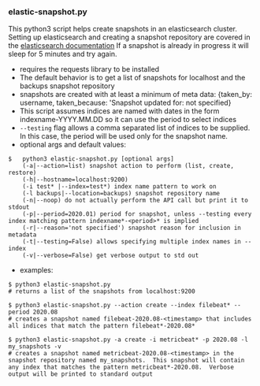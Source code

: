 ### elastic-snapshot.py
This python3 script helps create snapshots in an elasticsearch cluster.  Setting up elasticsearch and creating a snapshot repository are covered in the [elasticsearch documentation](https://www.elastic.co/guide/en/elasticsearch/reference/current/snapshot-restore.html)  If a snapshot is already in progress it will sleep for 5 minutes and try again.
- requires the requests library to be installed
- The default behavior is to get a list of snapshots for localhost and the backups snapshot repository
- snapshots are created with at least a minimum of meta data: {taken_by: username, taken_because: 'Snapshot updated <timestamp> for: not specified}
- This script assumes indices are named with dates in the form indexname-YYYY.MM.DD so it can use the period to select indices
- `--testing` flag allows a comma separated list of indices to be supplied.  In this case, the period will be used only for the snapshot name.
- optional args and default values:
```
$   python3 elastic-snapshot.py [optional args]
    (-a|--action=list) snapshot action to perform (list, create, restore)
    (-h|--hostname=localhost:9200) 
    (-i test* |--index=test*) index name pattern to work on                
    (-l backups|--location=backups) snapshot repository name
    (-n|--noop) do not actually perform the API call but print it to stdout
    (-p|--period=2020.01) period for snapshot, unless --testing every index matching pattern indexname*-<period>* is implied
    (-r|--reason='not specified') snapshot reason for inclusion in metadata
    (-t|--testing=False) allows specifying multiple index names in --index
    (-v|--verbose=False) get verbose output to std out
```
- examples:
```
$ python3 elastic-snapshot.py
# returns a list of the snapshots from localhost:9200

$ python3 elastic-snapshot.py --action create --index filebeat* --period 2020.08
# creates a snapshot named filebeat-2020.08-<timestamp> that includes all indices that match the pattern filebeat*-2020.08*

$ python3 elastic-snapshot.py -a create -i metricbeat* -p 2020.08 -l my_snapshots -v
# creates a snapshot named metricbeat-2020.08-<timestamp> in the snapshot repository named my_snapshots.  This snapshot will contain any index that matches the pattern metricbeat*-2020.08.  Verbose output will be printed to standard output
```